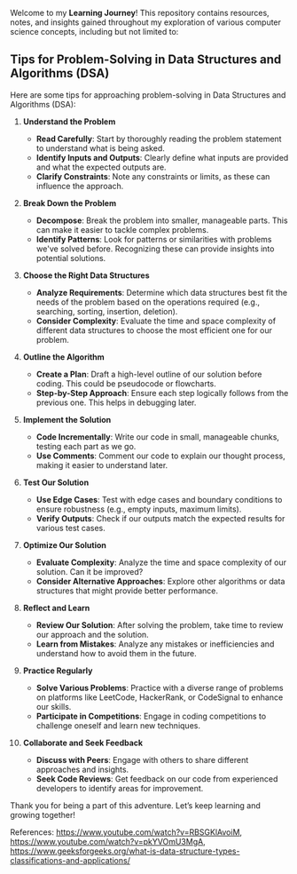 Welcome to my **Learning Journey**! This repository contains resources, notes, and insights gained throughout my exploration of various computer science concepts, including but not limited to:

## Tips for Problem-Solving in Data Structures and Algorithms (DSA)

Here are some tips for approaching problem-solving in Data Structures and Algorithms (DSA):

1. **Understand the Problem**
   - **Read Carefully**: Start by thoroughly reading the problem statement to understand what is being asked.
   - **Identify Inputs and Outputs**: Clearly define what inputs are provided and what the expected outputs are.
   - **Clarify Constraints**: Note any constraints or limits, as these can influence the approach.

2. **Break Down the Problem**
   - **Decompose**: Break the problem into smaller, manageable parts. This can make it easier to tackle complex problems.
   - **Identify Patterns**: Look for patterns or similarities with problems we've solved before. Recognizing these can provide insights into potential solutions.

3. **Choose the Right Data Structures**
   - **Analyze Requirements**: Determine which data structures best fit the needs of the problem based on the operations required (e.g., searching, sorting, insertion, deletion).
   - **Consider Complexity**: Evaluate the time and space complexity of different data structures to choose the most efficient one for our problem.

4. **Outline the Algorithm**
   - **Create a Plan**: Draft a high-level outline of our solution before coding. This could be pseudocode or flowcharts.
   - **Step-by-Step Approach**: Ensure each step logically follows from the previous one. This helps in debugging later.

5. **Implement the Solution**
   - **Code Incrementally**: Write our code in small, manageable chunks, testing each part as we go.
   - **Use Comments**: Comment our code to explain our thought process, making it easier to understand later.

6. **Test Our Solution**
   - **Use Edge Cases**: Test with edge cases and boundary conditions to ensure robustness (e.g., empty inputs, maximum limits).
   - **Verify Outputs**: Check if our outputs match the expected results for various test cases.

7. **Optimize Our Solution**
   - **Evaluate Complexity**: Analyze the time and space complexity of our solution. Can it be improved?
   - **Consider Alternative Approaches**: Explore other algorithms or data structures that might provide better performance.

8. **Reflect and Learn**
   - **Review Our Solution**: After solving the problem, take time to review our approach and the solution.
   - **Learn from Mistakes**: Analyze any mistakes or inefficiencies and understand how to avoid them in the future.

9. **Practice Regularly**
   - **Solve Various Problems**: Practice with a diverse range of problems on platforms like LeetCode, HackerRank, or CodeSignal to enhance our skills.
   - **Participate in Competitions**: Engage in coding competitions to challenge oneself and learn new techniques.

10. **Collaborate and Seek Feedback**
    - **Discuss with Peers**: Engage with others to share different approaches and insights.
    - **Seek Code Reviews**: Get feedback on our code from experienced developers to identify areas for improvement.
   
Thank you for being a part of this adventure. Let’s keep learning and growing together!

References: https://www.youtube.com/watch?v=RBSGKlAvoiM, https://www.youtube.com/watch?v=pkYVOmU3MgA, https://www.geeksforgeeks.org/what-is-data-structure-types-classifications-and-applications/

